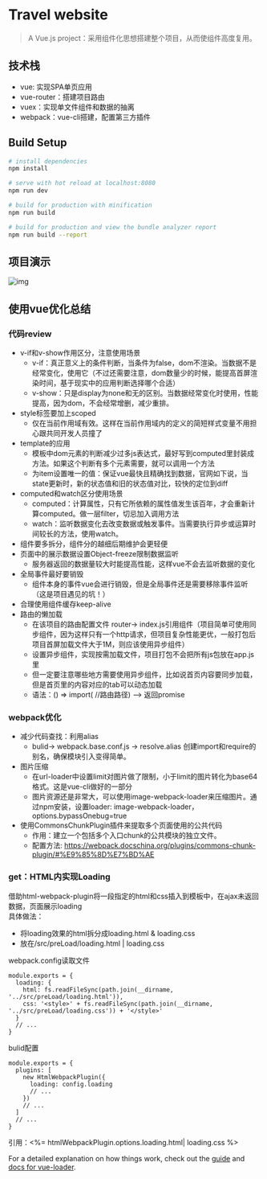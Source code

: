 # Travel website

> A Vue.js project：采用组件化思想搭建整个项目，从而使组件高度复用。
## 技术栈
- vue: 实现SPA单页应用
- vue-router：搭建项目路由
- vuex：实现单文件组件和数据的抽离
- webpack：vue-cli搭建，配置第三方插件

## Build Setup

``` bash
# install dependencies
npm install

# serve with hot reload at localhost:8080
npm run dev

# build for production with minification
npm run build

# build for production and view the bundle analyzer report
npm run build --report
```

## 项目演示
![img](https://ae01.alicdn.com/kf/U48610c9cccfa45fa925b745a3ffa6845J.gif)

## 使用vue优化总结

### 代码review

- v-if和v-show作用区分，注意使用场景
    - v-if：真正意义上的条件判断，当条件为false，dom不渲染。当数据不是经常变化，使用它（不过还需要注意，dom数量少的时候，能提高首屏渲染时间，基于现实中的应用判断选择哪个合适）
    - v-show：只是display为none和无的区别。当数据经常变化时使用，性能提高，因为dom，不会经常增删，减少重排。
- style标签要加上scoped
    - 仅在当前作用域有效。这样在当前作用域内的定义的简短样式变量不用担心跟共同开发人员撞了
- template的应用
    - 模板中dom元素的判断减少过多js表达式，最好写到computed里封装成方法。如果这个判断有多个元素需要，就可以调用一个方法
    - 为item设置唯一的值：保证vue最快且精确找到数据，官网如下说，当state更新时，新的状态值和旧的状态值对比，较快的定位到diff
- computed和watch区分使用场景
    - computed：计算属性，只有它所依赖的属性值发生该百年，才会重新计算computed。做一层filter，切忌加入调用方法
    - watch：监听数据变化去改变数据或触发事件。当需要执行异步或运算时间较长的方法，使用watch。
- 组件要多拆分，组件分的越细后期维护会更轻便
- 页面中的展示数据设置Object-freeze限制数据监听
    - 服务器返回的数据量较大时能提高性能，这样vue不会去监听数据的变化
- 全局事件最好要销毁
    - 组件本身的事件vue会进行销毁，但是全局事件还是需要移除事件监听（这是项目遇见的坑！）
- 合理使用组件缓存keep-alive
- 路由的懒加载
    - 在该项目的路由配置文件 router-> index.js引用组件（项目简单可使用同步组件，因为这样只有一个http请求，但项目复杂性能更优，一般打包后项目首屏加载文件大于1M，则应该使用异步组件）
    - 设置异步组件，实现按需加载文件，项目打包不会把所有js包放在app.js里
    - 但一定要注意哪些地方需要使用异步组件，比如说首页内容要同步加载，但是首页里的内容对应的tab可以动态加载
    - 语法：() => import( //路由路径) --> 返回promise

### webpack优化

- 减少代码查找：利用alias
    - bulid-> webpack.base.conf.js -> resolve.alias 创建import和require的别名，确保模块引入变得简单。
- 图片压缩
    - 在url-loader中设置limit对图片做了限制，小于limit的图片转化为base64格式。这是vue-cli做好的一部分
    - 图片资源还是非常大，可以使用image-webpack-loader来压缩图片。通过npm安装，设置loader: image-webpack-loader，options.bypassOnebug=true
- 使用CommonsChunkPlugin插件来提取多个页面使用的公共代码
    - 作用：建立一个包括多个入口chunk的公共模块的独立文件。
    - 配置方法: https://webpack.docschina.org/plugins/commons-chunk-plugin/#%E9%85%8D%E7%BD%AE

### get：HTML内实现Loading

借助html-webpack-plugin将一段指定的html和css插入到模板中，在ajax未返回数据，页面展示loading  
具体做法：
- 将loading效果的html拆分成loading.html & loading.css
- 放在/src/preLoad/loading.html | loading.css

webpack.config读取文件
```
module.exports = {
  loading: {
    html: fs.readFileSync(path.join(__dirname, '../src/preLoad/loading.html')),
    css: '<style>' + fs.readFileSync(path.join(__dirname, '../src/preLoad/loading.css')) + '</style>'
  }
  // ...
}
```
bulid配置
```
module.exports = {
  plugins: [
    new HtmlWebpackPlugin({
      loading: config.loading
      // ...
    })
    // ...
  ]
  // ...
}
```
引用：<%= htmlWebpackPlugin.options.loading.html| loading.css %>



For a detailed explanation on how things work, check out the [guide](http://vuejs-templates.github.io/webpack/) and [docs for vue-loader](http://vuejs.github.io/vue-loader).
